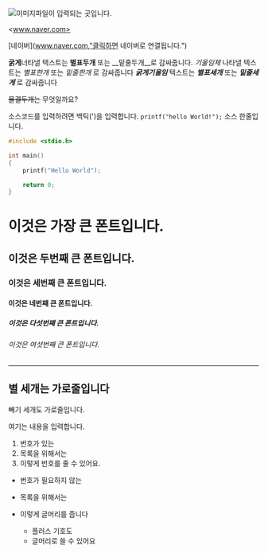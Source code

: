 ![이미지파일이 입력되는 곳입니다.](https://avatars.githubusercontent.com/u/165877445?v=4)

<www.naver.com>


[네이버](www.naver.com,"클릭하면 네이버로 연결됩니다.")

**굵게**너타낼 택스트는 **별표두개** 또는 __밑줄두개__로 감싸줍니다.
*기울임체* 나타낼 텍스트는 *별표한개* 또는 _밑줄한개_ 로 감싸줍니다
***굵게기울임*** 텍스트는 ***별표세개*** 또는 ***밑줄세게*** 로 감싸줍니다

~~물결두개는~~ 무엇일까요?

소스코드를 입력하려면 백틱(\')을 입력합니다. `printf("hello World!");` 소스 한줄입니다.

```C
#include <stdio.h>

int main()
{
    printf("Hello World");

    return 0;
}
```

# 이것은 가장 큰 폰트입니다.
## 이것은 두번째 큰 폰트입니다.
### 이것은 세번째 큰 폰트입니다.
#### 이것은 네번째 큰 폰트입니다.
##### 이것은 다섯번째 큰 폰트입니다.
###### 이것은 여섯번째 큰 폰트입니다.
***
별 세개는 가로줄입니다
---
빼기 세개도 가로줄입니다.

여기는
내용을
입력합니다.

1. 번호가 있는
2. 목록을 위해서는
3. 이렇게 번호를 줄 수 있어요.

* 번호가 필요하지 않는
* 목록을 위해서는
* 이렇게 글머리를 줍니다

  + 플러스 기호도
  + 글머리로 쓸 수 있어요
